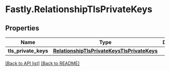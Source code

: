 # Fastly.RelationshipTlsPrivateKeys

## Properties

Name | Type | Description | Notes
------------ | ------------- | ------------- | -------------
**tls_private_keys** | [**RelationshipTlsPrivateKeysTlsPrivateKeys**](RelationshipTlsPrivateKeysTlsPrivateKeys.md) |  | [optional] 


[[Back to API list]](../../README.md#endpoints) [[Back to README]](../../README.md)
